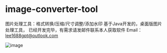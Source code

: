 # image-converter-tool
图片处理工具：格式转换/压缩/尺寸调整/添加水印
基于Java开发的，桌面版图片处理工具，
已经开发完毕，有需求请发邮件联系本人获取软件
Email：lee1688gpt@outlook.com

![image](https://github.com/user-attachments/assets/72356b18-500b-4520-b1a7-1ab2aad35047)
